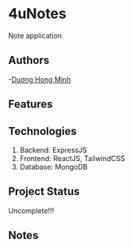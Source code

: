 # 4uNotes

Note application

## Authors

-[Duơng Hong Minh](https://github.com/dhminh01)

## Features

## Technologies

1. Backend: ExpressJS
2. Frontend: ReactJS, TailwindCSS
3. Database: MongoDB

## Project Status

Uncomplete!!!

## Notes
